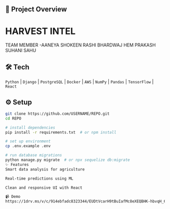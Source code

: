 ## 🚀 Project Overview  
# HARVEST INTEL
TEAM MEMBER -AANEYA SHOKEEN 
             RASHI BHARDWAJ
             HEM PRAKASH
             SUHANI SAHU
## 🛠️ Tech  
`Python` | `Django` | `PostgreSQL` | `Docker` | `AWS` | `NumPy` | `Pandas` | `TensorFlow` | `React`

## ⚙️ Setup  
```bash
git clone https://github.com/USERNAME/REPO.git
cd REPO

# install dependencies
pip install -r requirements.txt  # or npm install

# set up environment
cp .env.example .env

# run database migrations
python manage.py migrate  # or npx sequelize db:migrate
✨ Features
Smart data analysis for agriculture

Real-time predictions using ML

Clean and responsive UI with React

📹 Demo
https://1drv.ms/v/c/914ebfadc8323344/EUDtVcarH9tBuIafMc8eXEQBHK-hbvqH_6qyjSFvKh2JTg?e=zFWy3s
